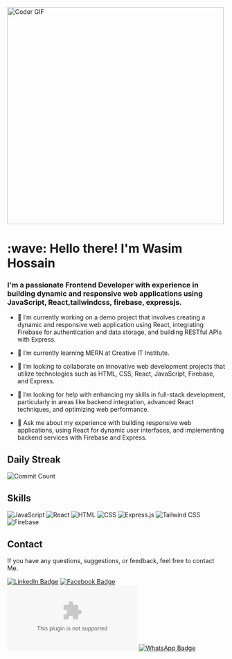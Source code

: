 <img src="https://media.giphy.com/media/SWoSkN6DxTszqIKEqv/giphy.gif" alt="Coder GIF" width="500">


<h1 align="left" id="macropower-title">:wave: Hello there! I'm Wasim Hossain</h1>
<h3 align="left">I'm a passionate Frontend Developer with experience in building dynamic and responsive web applications using JavaScript, React,tailwindcss, firebase, expressjs.</h3>



- 🔭 I’m currently working on a demo project that involves creating a dynamic and responsive web application using React, integrating Firebase for authentication and data storage, and building RESTful APIs with Express.
  
- 🌱 I’m currently learning MERN at Creative IT Institute.
  
- 👯 I’m looking to collaborate on innovative web development projects that utilize technologies such as HTML, CSS, React, JavaScript, Firebase, and Express.
  
- 🤔 I’m looking for help with enhancing my skills in full-stack development, particularly in areas like backend integration, advanced React techniques, and optimizing web performance.
  
- 💬 Ask me about my experience with building responsive web applications, using React for dynamic user interfaces, and implementing backend services with Firebase and Express.


 ## Daily Streak 

![Commit Count](https://github-readme-stats.vercel.app/api?username=wasim715&show_icons=true&count_private=true&hide=issues&hide_title=true&include_all_commits=true&custom_title=My%20GitHub%20Commit%20Count)

## Skills

![JavaScript](https://img.shields.io/badge/JavaScript-F7DF1E?style=for-the-badge&logo=javascript&logoColor=black)
![React](https://img.shields.io/badge/React-20232A?style=for-the-badge&logo=react&logoColor=61DAFB)
![HTML](https://img.shields.io/badge/HTML-E34F26?style=for-the-badge&logo=html5&logoColor=white)
![CSS](https://img.shields.io/badge/CSS-1572B6?style=for-the-badge&logo=css3&logoColor=white)
![Express.js](https://img.shields.io/badge/Express.js-000000?style=for-the-badge&logo=express&logoColor=white)
![Tailwind CSS](https://img.shields.io/badge/Tailwind%20CSS-38B2AC?style=for-the-badge&logo=tailwind-css&logoColor=white)
![Firebase](https://img.shields.io/badge/Firebase-FFCA28?style=for-the-badge&logo=firebase&logoColor=black)

## Contact

If you have any questions, suggestions, or feedback, feel free to contact Me.

[![LinkedIn Badge](https://img.shields.io/badge/-Wasim-blue?style=flat&logo=Linkedin&logoColor=white&link=https://www.linkedin.com/in/yourprofile)](https://www.linkedin.com/in/yourprofile)
[![Facebook Badge](https://img.shields.io/badge/-wasim-1877F2?style=flat&logo=Facebook&logoColor=white&link=https://www.facebook.com/visitbdland)](https://www.facebook.com/wh715)
[![Gmail Badge](https://img.shields.io/badge/-style=flat&logo=Gmail&logoColor=white&link=mailto:support@visitbdland.com)](mailto:support@visitbdland.com)
[![WhatsApp Badge](https://img.shields.io/badge/-WhatsApp-25D366?style=flat&logo=WhatsApp&logoColor=white&link=https://wa.me/yourwhatsapplink)](https://wa.me/yourwhatsapplink)





